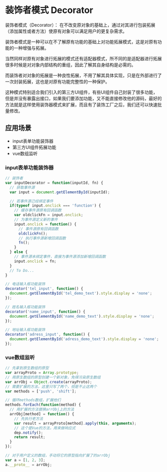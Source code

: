 # 装饰者模式 Decorator

装饰者模式（Decorator）： 在不改变原对象的基础上，通过对其进行包装拓展（添加属性或者方法）使原有对象可以满足用户的更复杂需求。

装饰者模式是一种可以在不了解原有功能的基础上对功能拓展模式，这是对原有功能的一种增强与拓展。

当然同样对原有对象进行拓展的模式还有适配器模式，所不同的是适配器进行拓展很多时候是对对象内部结构的重组，因此了解其自身结构是必需的。

而装饰者对对象的拓展是一种良性拓展，不用了解其具体实现，只是在外部进行了一次封装拓展，这也是对原有功能完整性的一种保护。

这种模式特别适合我们引入的第三方UI组件，有些UI组件自己封装了很多功能，但是并没有暴露出接口，如果我们要添加功能，又不能直接修改他的源码，最好的方法就是这样使用装饰器模式来扩展，而且有了装饰工厂之后，我们还可以快速批量修改。

## 应用场景

- input表单功能装饰器
- 第三方UI组件拓展功能
- vue数组监听

### input表单功能装饰器

```js
// 装饰者
var inputDecorator = function(inputId, fn) {
  // 获取事件源
  var input = document.getElementById(inputId);

  // 若事件源己经绑定事件
  if(typeof input.onclick === 'function') {
    // 缓存事件源原有回调函数
    var oldclickFn = input.onclick;
    // 为事件源定义新的事件
    input.onclick = function() {
      // 事件源原有回调函数
      oldclickFn();
      // 执行事件源新增回调函数
      fn();
    }
  } else {
    // 事件源未绑定事件，直接为事件源添加新增回调函数
    input.onclick = fn;
  }
  // To Do...
}

// 电话输入框功能装饰
decorator('tel_input', function() {
  document.getElementById('tel_demo_text').style.display = 'none';
});

// 姓名输入框功能装饰
decorator('name_input', function() {
  document.getElementById('name_demo_text').style.display = 'none';
});

// 地址输入框功能装饰
decorator('adress_input', function() {
  document.getElementById('adress_demo_text').style.display = 'none';
});
```

### vue数组监听

```js
// 先拿到原生数组的原型
var arrayProto = Array.prototype;    
// 用原生数组的原型创建一个新对象，免得污染原生数组
var arrObj = Object.create(arrayProto);     
// 需要扩展的方法，这里只写了两个，但是不止这两个
var methods = ['push', 'shift'];    

// 循环methods数组，扩展他们
methods.forEach(function(method) {
  // 用扩展的方法替换arrObj上的方法
  arrObj[method] = function() {
    // 先执行老方法
    var result = arrayProto[method].apply(this, arguments);    
    // 这个是Vue的方法，用来做响应式
    dep.notify();     
    return result;
  }
});

// 对于用户定义的数组，手动将它的原型指向扩展了的arrObj
var a = [1, 2, 3];
a.__proto__ = arrObj;
```
